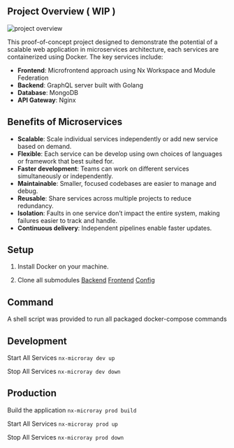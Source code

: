 ## Project Overview ( WIP )

![project overview](https://lucid.app/publicSegments/view/406b7f67-8c0c-474c-8c37-2ad5bc1f4976/image.jpeg)

This proof-of-concept project designed to demonstrate the potential of a scalable web application in microservices architecture, each services are containerized using Docker. The key services include:

- **Frontend**: Microfrontend approach using Nx Workspace and Module Federation
- **Backend**: GraphQL server built with Golang
- **Database**: MongoDB
- **API Gateway**: Nginx

## Benefits of Microservices

- **Scalable**: Scale individual services independently or add new service based on demand.
- **Flexible**: Each service can be develop using own choices of languages or framework that best suited for.
- **Faster development**: Teams can work on different services simultaneously or independently.
- **Maintainable**: Smaller, focused codebases are easier to manage and debug.
- **Reusable**: Share services across multiple projects to reduce redundancy.
- **Isolation**: Faults in one service don’t impact the entire system, making failures easier to track and handle.
- **Continuous delivery**: Independent pipelines enable faster updates.

## Setup 

1. Install Docker on your machine.

2. Clone all submodules 
[Backend](doc:https://github.com/cdray527/nx-microray-api/tree/41725b59b1761dd8de3b56ee23e460954310660a)
[Frontend](doc:https://github.com/cdray527/nx-microray-app/tree/736ccc1c014ed3625678b97452b68ba7bda9df04)
[Config](doc:https://github.com/cdray527/nx-microray-docker/tree/60d1e2a8ac9a6713e5496c76c813d73fef2bf1d8)

## Command 
A shell script was provided to run all packaged docker-compose commands

## Development
Start All Services
`nx-microray dev up`

Stop All Services
`nx-microray dev down`

## Production
Build the application
`nx-microray prod build`

Start All Services
`nx-microray prod up`

Stop All Services
`nx-microray prod down`
